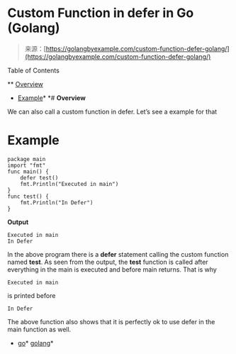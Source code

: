 <!--yml
category: 未分类
date: 2024-10-13 06:26:58
-->

# Custom Function in defer in Go (Golang)

> 来源：[https://golangbyexample.com/custom-function-defer-golang/](https://golangbyexample.com/custom-function-defer-golang/)

Table of Contents

 **   [Overview](#Overview "Overview")
*   [Example](#Example "Example")*  *# **Overview**

We can also call a custom function in defer. Let’s see a example for that

# **Example**

```
package main
import "fmt"
func main() {
    defer test()
    fmt.Println("Executed in main")
}
func test() {
    fmt.Println("In Defer")
}
```

**Output**

```
Executed in main
In Defer
```

In the above program there is a **defer** statement calling the custom function named **test**. As seen from the output, the **test** function is called after everything in the main is executed and before main returns. That is why

```
Executed in main
```

is printed before

```
In Defer
```

The above function also shows that it is perfectly ok to use defer in the main function as well.

*   [go](https://golangbyexample.com/tag/go/)*   [golang](https://golangbyexample.com/tag/golang/)*